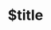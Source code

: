 ---
title: $title
second_title: .NET API संदर्भ के लिए Aspose.OMR
description: $description
type: docs
weight: $weight
url: /hi/net/$ref/
---